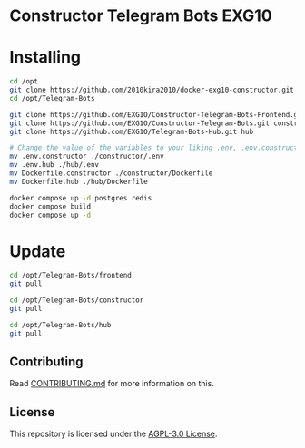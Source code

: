 # Constructor Telegram Bots EXG10

# Installing
```bash
cd /opt
git clone https://github.com/2010kira2010/docker-exg10-constructor.git Telegram-Bots
cd /opt/Telegram-Bots

git clone https://github.com/EXG1O/Constructor-Telegram-Bots-Frontend.git frontend
git clone https://github.com/EXG1O/Constructor-Telegram-Bots.git constructor
git clone https://github.com/EXG1O/Telegram-Bots-Hub.git hub

# Change the value of the variables to your liking .env, .env.constructor, .env.hub
mv .env.constructor ./constructor/.env
mv .env.hub ./hub/.env
mv Dockerfile.constructor ./constructor/Dockerfile
mv Dockerfile.hub ./hub/Dockerfile

docker compose up -d postgres redis
docker compose build
docker compose up -d
```

# Update
```bash
cd /opt/Telegram-Bots/frontend
git pull

cd /opt/Telegram-Bots/constructor
git pull

cd /opt/Telegram-Bots/hub
git pull
```

## Contributing
Read [CONTRIBUTING.md](CONTRIBUTING.md) for more information on this.

## License
This repository is licensed under the [AGPL-3.0 License](LICENSE).